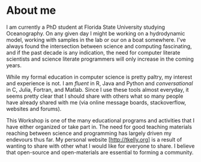 # About me

I am currently a PhD student at Florida State University studying Oceanography. On any given day I might be working on a hydrodynamic model, working with samples in the lab or our on a boat somewhere. I've always found the intersection between science and computing fascinating, and if the past decade is any indication, the need for computer literate scientists and science literate programmers will only increase in the coming years.

While my formal education in computer science is pretty paltry, my interest and experience is not. I am _fluent_ in R, Java and Python and _conversational_ in C, Julia, Fortran, and Matlab. Since I use these tools almost everyday, it seems pretty clear that I should share with others what so many people have already shared with me (via online message boards, stackoverflow, websites and forums).

This Workshop is one of the many educational programs and activities that I have either organized or take part in. The need for good teaching materials reaching between science and programming has largely driven my endevours thus far. My personal website [http://tkelly.org] is a result of wanting to share with other what I would like for everyone to share. I believe that open-source and open-materials are essential to forming a community.
